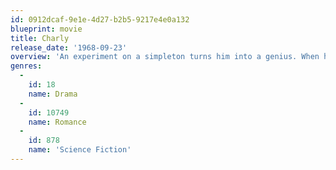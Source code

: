 ```yaml
---
id: 0912dcaf-9e1e-4d27-b2b5-9217e4e0a132
blueprint: movie
title: Charly
release_date: '1968-09-23'
overview: 'An experiment on a simpleton turns him into a genius. When he discovers what has been done to him he struggles with whether or not what was done to his was right.'
genres:
  -
    id: 18
    name: Drama
  -
    id: 10749
    name: Romance
  -
    id: 878
    name: 'Science Fiction'
---
```

